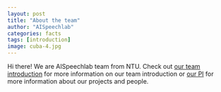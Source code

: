 ```yaml
---
layout: post
title: "About the team"
author: "AISpeechlab"
categories: facts
tags: [introduction]
image: cuba-4.jpg
---
```


Hi there! We are AISpeechlab team from NTU. Check out [our team introduction](https://temasek-labs.ntu.edu.sg/Research/KET/Pages/Speech-Recognition.aspx) for more information on our team introduction or [our PI](https://www.ntu.edu.sg/home/aseschng/speechLab_intro.html) for more information about our projects and people.
